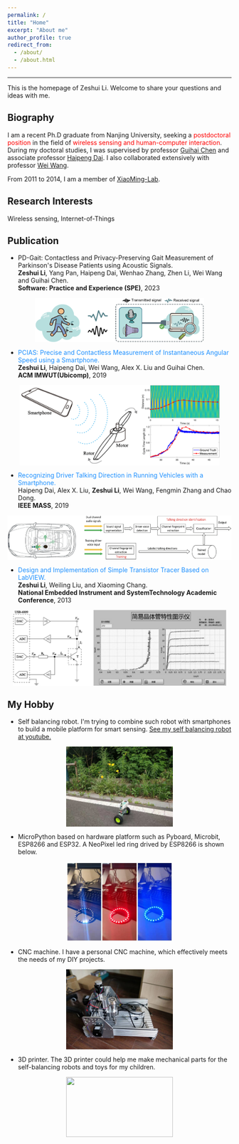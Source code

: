 ```yaml
---
permalink: /
title: "Home"
excerpt: "About me"
author_profile: true
redirect_from: 
  - /about/
  - /about.html
---
```

---
This is the homepage of Zeshui Li. Welcome to share your questions and ideas with me.

Biography
---
I am a recent Ph.D graduate from Nanjing University, seeking a <font color=red>postdoctoral position</font> in the field of <font color=red>wireless sensing and human-computer interaction</font>. During my doctoral studies, I was supervised by professor [Guihai Chen](http://cs.nju.edu.cn/gchen/) and associate professor [Haipeng Dai](http://cs.nju.edu.cn/daihp/). I also collaborated extensively with professor [Wei Wang](http://cs.nju.edu.cn/ww/). 

From 2011 to 2014, I am a member of [XiaoMing-Lab](http://www.xiaoming-lab.com/).

Research Interests
---
Wireless sensing, Internet-of-Things 

Publication
---
* PD-Gait: Contactless and Privacy-Preserving Gait Measurement of Parkinson's Disease Patients using Acoustic Signals.<br />
**Zeshui Li**, Yang Pan, Haipeng Dai, Wenhao Zhang, Zhen Li, Wei Wang and Guihai Chen.<br />
**Software: Practice and Experience (SPE)**, 2023<br />
<p align="center"><img src="https://raw.githubusercontent.com/ZeshuiLi/ZeshuiLi.github.io/master/images/PDGait.png" width="380" height="100" align="center"></P>

* <font color=DodgerBlue>PCIAS: Precise and Contactless Measurement of Instantaneous Angular Speed using a Smartphone.<br /></font>
**Zeshui Li**, Haipeng Dai, Wei Wang, Alex X. Liu and Guihai Chen.<br />
**ACM IMWUT(Ubicomp)**, 2019<br />
<p align="center"><img src="https://raw.githubusercontent.com/ZeshuiLi/ZeshuiLi.github.io/master/images/PCIAS1.jpg" width="450" height="180" align="center"></P>

* <font color=DodgerBlue>Recognizing Driver Talking Direction in Running Vehicles with a Smartphone.<br /></font>
Haipeng Dai, Alex X. Liu, **Zeshui Li**, Wei Wang, Fengmin Zhang and Chao Dong.<br />
**IEEE MASS**, 2019<br />
<p align="center"><img src="https://raw.githubusercontent.com/ZeshuiLi/ZeshuiLi.github.io/master/images/VehicleSpeaker.png" width="600" height="100" align="center"></P>

* <font color=DodgerBlue>Design and Implementation of Simple Transistor Tracer Based on LabVIEW.<br /></font>
**Zeshui Li**, Weiling Liu, and Xiaoming Chang.<br />
**National Embedded Instrument and SystemTechnology Academic Conference**, 2013<br />
<p align="center"><img src="https://raw.githubusercontent.com/ZeshuiLi/ZeshuiLi.github.io/master/images/Transistor.jpg" width="480" height="170" align="center"></P>

My Hobby
---
* Self balancing robot. I'm trying to combine such robot with smartphones to build a mobile platform for smart sensing. 
[See my self balancing robot at youtube.](https://www.youtube.com/watch?v=_J-YQ3ySKJA&list=PLxVt4lPz_cAiK9lSIy2-FKN1Th8wJ7R3r "My self balancing robot")
<p align="center"><img src="https://raw.githubusercontent.com/ZeshuiLi/ZeshuiLi.github.io/master/images/SelfBalancingRobotLittle.jpeg" width="240" height="180" align="center"></P>  

* MicroPython based on hardware platform such as Pyboard, Microbit, ESP8266 and ESP32. A NeoPixel led ring drived by ESP8266 is shown below.
<p align="center"><img
src="https://raw.githubusercontent.com/ZeshuiLi/ZeshuiLi.github.io/master/images/NeoPixelLittle.jpeg" width="240" height="180" align="center"></P>

* CNC machine. I have a personal CNC machine, which effectively meets the needs of my DIY projects.
<p align="center"><img
src="https://raw.githubusercontent.com/ZeshuiLi/ZeshuiLi.github.io/master/images/CNC.jpg" width="240" height="180" align="center"></P>

* 3D printer. The 3D printer could help me make mechanical parts for the self-balancing robots and toys for my children.
<p align="center"><img
src="https://raw.githubusercontent.com/ZeshuiLi/ZeshuiLi.github.io/master/images/3Dprinter.gif" width="240" height="135" align="center"></P>
